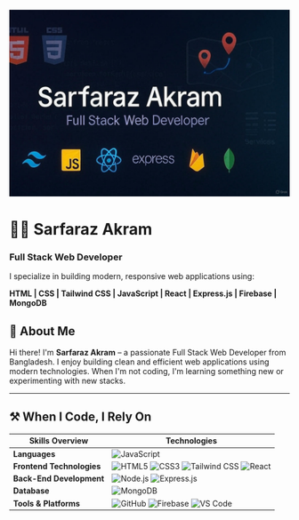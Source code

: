 ![Banner](./Github_Banner.jpg)

# 👨‍💻 Sarfaraz Akram
### Full Stack Web Developer

I specialize in building modern, responsive web applications using:

**HTML | CSS | Tailwind CSS | JavaScript | React | Express.js | Firebase | MongoDB**

## 💼 About Me

Hi there! I'm **Sarfaraz Akram** – a passionate Full Stack Web Developer from Bangladesh. I enjoy building clean and efficient web applications using modern technologies. When I'm not coding, I'm learning something new or experimenting with new stacks.

---

## ⚒️ When I Code, I Rely On

| Skills Overview          | Technologies |
|--------------------------|--------------|
| **Languages**            | ![JavaScript](https://img.shields.io/badge/-JavaScript-F7DF1E?style=flat&logo=javascript&logoColor=black) |
| **Frontend Technologies**| ![HTML5](https://img.shields.io/badge/-HTML5-E34F26?style=flat&logo=html5&logoColor=white) ![CSS3](https://img.shields.io/badge/-CSS3-1572B6?style=flat&logo=css3&logoColor=white) ![Tailwind CSS](https://img.shields.io/badge/-TailwindCSS-38B2AC?style=flat&logo=tailwindcss&logoColor=white) ![React](https://img.shields.io/badge/-React-61DAFB?style=flat&logo=react&logoColor=black) |
| **Back-End Development** | ![Node.js](https://img.shields.io/badge/-Node.js-339933?style=flat&logo=node.js&logoColor=white) ![Express.js](https://img.shields.io/badge/-Express.js-000000?style=flat&logo=express&logoColor=white) |
| **Database**             | ![MongoDB](https://img.shields.io/badge/-MongoDB-47A248?style=flat&logo=mongodb&logoColor=white) |
| **Tools & Platforms**    | ![GitHub](https://img.shields.io/badge/-GitHub-181717?style=flat&logo=github&logoColor=white) ![Firebase](https://img.shields.io/badge/-Firebase-FFCA28?style=flat&logo=firebase&logoColor=black) ![VS Code](https://img.shields.io/badge/-VSCode-007ACC?style=flat&logo=visualstudiocode&logoColor=white) |
